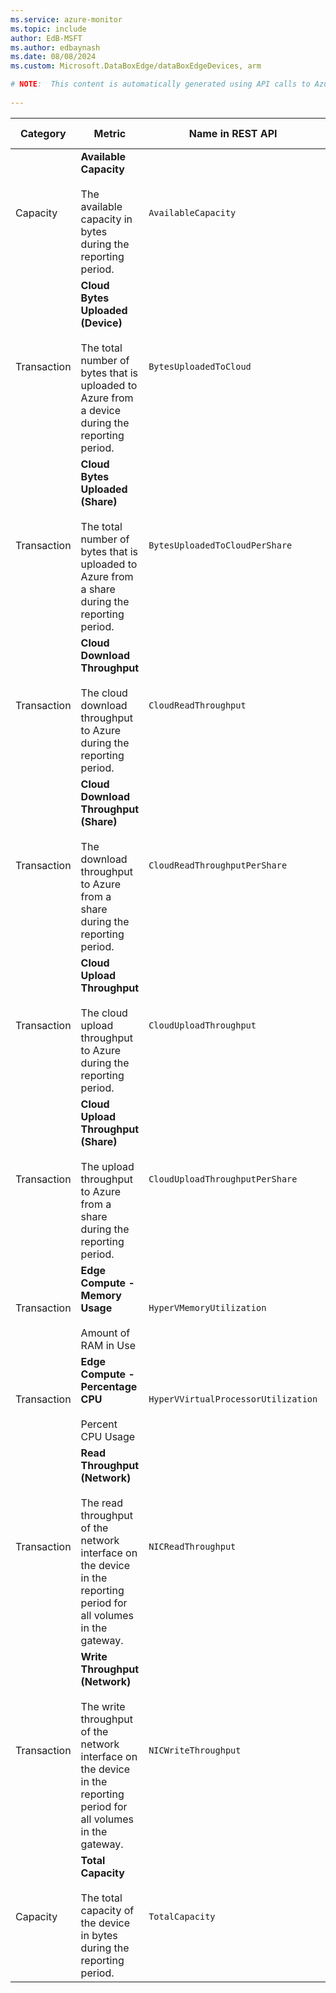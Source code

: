 ```yaml
---
ms.service: azure-monitor
ms.topic: include
author: EdB-MSFT
ms.author: edbaynash
ms.date: 08/08/2024
ms.custom: Microsoft.DataBoxEdge/dataBoxEdgeDevices, arm

# NOTE:  This content is automatically generated using API calls to Azure. Any edits made on these files will be overwritten in the next run of the script. 
 
---
```



|Category|Metric|Name in REST API|Unit|Aggregation|Dimensions|Time Grains|DS Export|
|---|---|---|---|---|---|---|---|
|Capacity|**Available Capacity**<br><br>The available capacity in bytes during the reporting period. |`AvailableCapacity` |Bytes |Average, Minimum, Maximum |\<none\>|PT5M, PT15M, PT1H |Yes|
|Transaction|**Cloud Bytes Uploaded (Device)**<br><br>The total number of bytes that is uploaded to Azure from a device during the reporting period. |`BytesUploadedToCloud` |Bytes |Average, Minimum, Maximum |\<none\>|PT5M, PT15M, PT1H |Yes|
|Transaction|**Cloud Bytes Uploaded (Share)**<br><br>The total number of bytes that is uploaded to Azure from a share during the reporting period. |`BytesUploadedToCloudPerShare` |Bytes |Average, Minimum, Maximum |`Share`|PT1M, PT15M, PT1H |Yes|
|Transaction|**Cloud Download Throughput**<br><br>The cloud download throughput to Azure during the reporting period. |`CloudReadThroughput` |BytesPerSecond |Average, Minimum, Maximum |\<none\>|PT5M, PT15M, PT1H |Yes|
|Transaction|**Cloud Download Throughput (Share)**<br><br>The download throughput to Azure from a share during the reporting period. |`CloudReadThroughputPerShare` |BytesPerSecond |Average, Minimum, Maximum |`Share`|PT1M, PT15M, PT1H |Yes|
|Transaction|**Cloud Upload Throughput**<br><br>The cloud upload throughput to Azure during the reporting period. |`CloudUploadThroughput` |BytesPerSecond |Average, Minimum, Maximum |\<none\>|PT5M, PT15M, PT1H |Yes|
|Transaction|**Cloud Upload Throughput (Share)**<br><br>The upload throughput to Azure from a share during the reporting period. |`CloudUploadThroughputPerShare` |BytesPerSecond |Average, Minimum, Maximum |`Share`|PT1M, PT15M, PT1H |Yes|
|Transaction|**Edge Compute - Memory Usage**<br><br>Amount of RAM in Use |`HyperVMemoryUtilization` |Percent |Average, Minimum, Maximum |`InstanceName`|PT1M, PT15M, PT1H |Yes|
|Transaction|**Edge Compute - Percentage CPU**<br><br>Percent CPU Usage |`HyperVVirtualProcessorUtilization` |Percent |Average, Minimum, Maximum |`InstanceName`|PT1M, PT15M, PT1H |Yes|
|Transaction|**Read Throughput (Network)**<br><br>The read throughput of the network interface on the device in the reporting period for all volumes in the gateway. |`NICReadThroughput` |BytesPerSecond |Average, Minimum, Maximum |`InstanceName`|PT1M, PT15M, PT1H |Yes|
|Transaction|**Write Throughput (Network)**<br><br>The write throughput of the network interface on the device in the reporting period for all volumes in the gateway. |`NICWriteThroughput` |BytesPerSecond |Average, Minimum, Maximum |`InstanceName`|PT1M, PT15M, PT1H |Yes|
|Capacity|**Total Capacity**<br><br>The total capacity of the device in bytes during the reporting period. |`TotalCapacity` |Bytes |Average, Minimum, Maximum |\<none\>|PT5M, PT15M, PT1H |Yes|